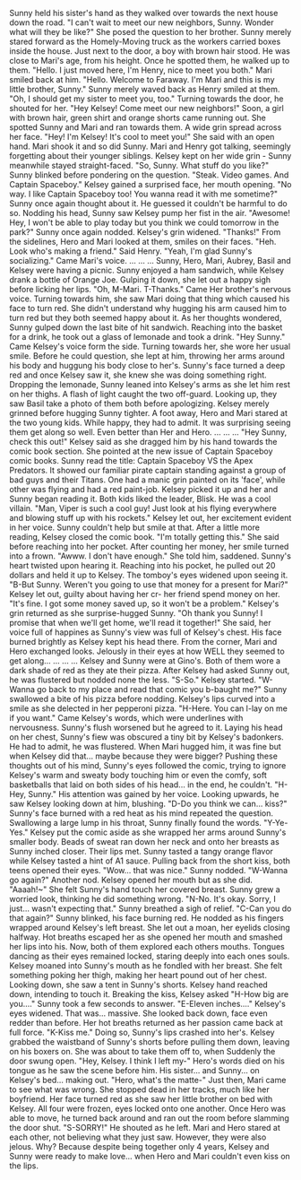 Sunny held his sister's hand as they walked over towards the next house down the road. "I can't wait to meet our new neighbors, Sunny. Wonder what will they be like?" She posed the question to her brother. Sunny merely stared forward as the Homely-Moving truck as the workers carried boxes inside the house. Just next to the door, a boy with brown hair stood. He was close to Mari's age, from his height. Once he spotted them, he walked up to them. "Hello. I just moved here, I'm Henry, nice to meet you both." Mari smiled back at him. "Hello. Welcome to Faraway. I'm Mari and this is my little brother, Sunny." Sunny merely waved back as Henry smiled at them. "Oh, I should get my sister to meet you, too." Turning towards the door, he shouted for her. "Hey Kelsey! Come meet our new neighbors!" Soon, a girl with brown hair, green shirt and orange shorts came running out. She spotted Sunny and Mari and ran towards them. A wide grin spread across her face. "Hey! I'm Kelsey! It's cool to meet you!" She said with an open hand. Mari shook it and so did Sunny. Mari and Henry got talking, seemingly forgetting about their younger siblings. Kelsey kept on her wide grin - Sunny meanwhile stayed straight-faced. "So, Sunny. What stuff do you like?" Sunny blinked before pondering on the question. "Steak. Video games. And Captain Spaceboy." Kelsey gained a surprised face, her mouth opening. "No way. I like Captain Spaceboy too! You wanna read it with me sometime?" Sunny once again thought about it. He guessed it couldn't be harmful to do so. Nodding his head, Sunny saw Kelsey pump her fist in the air. "Awesome! Hey, I won't be able to play today but you think we could tomorrow in the park?" Sunny once again nodded. Kelsey's grin widened. "Thanks!" From the sidelines, Hero and Mari looked at them, smiles on their faces. "Heh. Look who's making a friend." Said Henry. "Yeah, I'm glad Sunny's socializing." Came Mari's voice.
...
...
...
Sunny, Hero, Mari, Aubrey, Basil and Kelsey were having a picnic. Sunny enjoyed a ham sandwich, while Kelsey drank a bottle of Orange Joe. Gulping it down, she let out a happy sigh before licking her lips. "Oh, M-Mari. T-Thanks." Came Her brother's nervous voice. Turning towards him, she saw Mari doing that thing which caused his face to turn red. She didn't understand why hugging his arm caused him to turn red but they both seemed happy about it. As her thoughts wondered, Sunny gulped down the last bite of hit sandwich. Reaching into the basket for a drink, he took out a glass of lemonade and took a drink. "Hey Sunny." Came Kelsey's voice form the side. Turning towards her, she wore her usual smile. Before he could question, she lept at him, throwing her arms around his body and huggung his body close to her's. Sunny's face turned a deep red and once Kelsey saw it, she knew she was doing something right. Dropping the lemonade, Sunny leaned into Kelsey's arms as she let him rest on her thighs. A flash of light caught the two off-guard. Looking up, they saw Basil take a photo of them both before apologizing. Kelsey merely grinned before hugging Sunny tighter. A foot away, Hero and Mari stared at the two young kids. While happy, they had to admit. It was surprising seeing them get along so well. Even better than Her and Hero.
...
...
...
"Hey Sunny, check this out!" Kelsey said as she dragged him by his hand towards the comic book section. She pointed at the new issue of Captain Spaceboy comic books. Sunny read the title: Captain Spaceboy VS the Apex Predators. It showed our familiar pirate captain standing against a group of bad guys and their Titans. One had a manic grin painted on its 'face', while other was flying and had a red paint-job. Kelsey picked it up and her and Sunny began reading it. Both kids liked the leader, Blisk. He was a cool villain. "Man, Viper is such a cool guy! Just look at his flying everywhere and blowing stuff up with his rockets." Kelsey let out, her excitement evident in her voice. Sunny couldn't help but smile at that. After a little more reading, Kelsey closed the comic book. "I'm totally getting this." She said before reaching into her pocket. After counting her money, her smile turned into a frown. "Awww. I don't have enough." She told him, saddened. Sunny's heart twisted upon hearing it. Reaching into his pocket, he pulled out 20 dollars and held it up to Kelsey. The tomboy's eyes widened upon seeing it. "B-But Sunny. Weren't you going to use that money for a present for Mari?" Kelsey let out, guilty about having her cr- her friend spend money on her. "It's fine. I got some money saved up, so it won't be a problem." Kelsey's grin returned as she surprise-hugged Sunny. "Oh thank you Sunny! I promise that when we'll get home, we'll read it together!" She said, her voice full of happines as Sunny's view was full of Kelsey's chest. His face burned brightly as Kelsey kept his head there. From the corner, Mari and Hero exchanged looks. Jelously in their eyes at how WELL they seemed to get along...
...
...
...
Kelsey and Sunny were at Gino's. Both of them wore a dark shade of red as they ate their pizza. After Kelsey had asked Sunny out, he was flustered but nodded none the less. "S-So." Kelsey started. "W-Wanna go back to my place and read that comic you b-baught me?" Sunny swallowed a bite of his pizza before nodding. Kelsey's lips curved into a smile as she delected in her pepperoni pizza.
"H-Here. You can l-lay on me if you want." Came Kelsey's words, which were underlines with nervousness. Sunny's flush worsened but he agreed to it. Laying his head on her chest, Sunny's fiew was obscured a tiny bit by Kelsey's badonkers. He had to admit, he was flustered. When Mari hugged him, it was fine but when Kelsey did that... maybe because they were bigger? Pushing these thoughts out of his mind, Sunny's eyes followed the comic, trying to ignore Kelsey's warm and sweaty body touching him or even the comfy, soft basketballs that laid on both sides of his head... in the end, he couldn't. "H-Hey, Sunny." His attention was gained by her voice. Looking upwards, he saw Kelsey looking down at him, blushing. "D-Do you think we can... kiss?" Sunny's face burned with a red heat as his mind repeated the question. Swallowing a large lump in his throat, Sunny finally found the words. "Y-Ye-Yes."
Kelsey put the comic aside as she wrapped her arms around Sunny's smaller body. Beads of sweat ran down her neck and onto her breasts as Sunny inched closer. Their lips met. Sunny tasted a tangy orange flavor while Kelsey tasted a hint of A1 sauce. Pulling back from the short kiss, both teens opened their eyes. "Wow... that was nice." Sunny nodded. "W-Wanna go again?" Another nod. Kelsey opened her mouth but as she did. "Aaaah!~" She felt Sunny's hand touch her covered breast. Sunny grew a worried look, thinking he did something wrong. "N-No. It's okay. Sorry, I just... wasn't expecting that." Sunny breathed a sigh of relief. "C-Can you do that again?" Sunny blinked, his face burning red. He nodded as his fingers wrapped around Kelsey's left breast. She let out a moan, her eyelids closing halfway. Hot breaths escaped her as she opened her mouth and smashed her lips into his. Now, both of them explored each others mouths. Tongues dancing as their eyes remained locked, staring deeply into each ones souls. Kelsey moaned into Sunny's mouth as he fondled with her breast. She felt something poking her thigh, making her heart pound out of her chest. Looking down, she saw a tent in Sunny's shorts. Kelsey hand reached down, intending to touch it. Breaking the kiss, Kelsey asked "H-How big are you...." Sunny took a few seconds to answer. "E-Eleven inches...." Kelsey's eyes widened. That was... massive. She looked back down, face even redder than before. Her hot breaths returned as her passion came back at full force. "K-Kiss me." Doing so, Sunny's lips crashed into her's. Kelsey grabbed the waistband of Sunny's shorts before pulling them down, leaving on his boxers on. She was about to take them off to, when Suddenly the door swung open. "Hey, Kelsey. I think I left my-" Hero's words died on his tongue as he saw the scene before him. His sister... and Sunny... on Kelsey's bed... making out. "Hero, what's the matte-" Just then, Mari came to see what was wrong. She stopped dead in her tracks, much like her boyfriend. Her face turned red as she saw her little brother on bed with Kelsey. All four were frozen, eyes locked onto one another. Once Hero was able to move, he turned back around and ran out the room before slamming the door shut. "S-SORRY!" He shouted as he left. Mari and Hero stared at each other, not believing what they just saw. However, they were also jelous. Why? Because despite being together only 4 years, Kelsey and Sunny were ready to make love... when Hero and Mari couldn't even kiss on the lips.